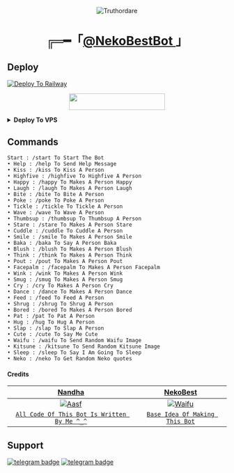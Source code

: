 <p align="center">
  <img src="http://telegra.ph/file/d7c0a42db5cbf08dbf3fa.jpg" alt="Truthordare">
</p>
<h1 align="center">
  ╔═━「<b><a href="https://">@NekoBestBot </a></b>」
</h1>

## Deploy
[![Deploy To Railway](https://railway.app/button.svg)](https://railway.app/new/template?template=https://github.com/Ctzfamily/NekoBestBot) <p align="center"><a href="https://heroku.com/deploy?template=https://github.com/Ctzfamily/NekoBestBot"> <img src="https://img.shields.io/badge/Deploy%20To%20Heroku-black?style=for-the-badge&logo=heroku" width="220" height="38.45"/></a></p>

<details><summary><b>Deploy To VPS</b></summary>
<p>
<pre>
git clone https://github.com/Ctzfamily/NekoBestBot
cd NekoBestBot
# Install Packages
pip3 install --upgrade -r requirements.txt
python3 -m main
</pre>
</p>
</details>

## Commands
```
Start : /start To Start The Bot
• Help : /help To Send Help Message
• Kiss : /kiss To Kiss A Person
• Highfive : /highfive To Highfive A Person
• Happy : /happy To Makes A Person Happy
• Laugh : /laugh To Makes A Person Laugh
• Bite : /bite To Bite A Person
• Poke : /poke To Poke A Person
• Tickle : /tickle To Tickle A Person
• Wave : /wave To Wave A Person
• Thumbsup : /thumbsup To Thumbsup A Person
• Stare : /stare To Makes A Person Stare
• Cuddle : /cuddle To Cuddle A Person
• Smile : /smile To Makes A Person Smile
• Baka : /baka To Say A Person Baka
• Blush : /blush To Makes A Person Blush
• Think : /think To Makes A Person Think
• Pout : /pout To Makes A Person Pout
• Facepalm : /facepalm To Makes A Person Facepalm
• Wink : /wink To Makes A Person Wink
• Smug : /smug To Makes A Person Smug
• Cry : /cry To Makes A Person Cry
• Dance : /dance To Makes A Person Dance
• Feed : /feed To Feed A Person
• Shrug : /shrug To Shrug A Person
• Bored : /bored To Makes A Person Bored
• Pat : /pat To Pat A Person
• Hug : /hug To Hug A Person
• Slap : /slap To Slap A Person
• Cute : /cute To Say Me Cute
• Waifu : /waifu To Send Random Waifu Image
• Kitsune : /kitsune To Send Random Kitsune Image
• Sleep : /sleep To Say I Am Going To Sleep
• Neko : /neko To Get Random Neko quotes
```

#### Credits

| <a href="https://github.com/Ctzfamily" target="_blank">**Nandha**</a> | <a href="https://bit.ly/3tKbP27" target="_blank">**NekoBest**</a> | 
| :---: |:---:|
| [![Aasf](https://avatars.githubusercontent.com/u/89440790?v=4)](https://avatars.githubusercontent.com/u/71401053?s=200&v=4)    | [![Waifu](https://avatars.githubusercontent.com/u/71401053?s=200&v=4)](https://github.com/Waifu-pics) |
| <a href="https://github.com/Ctzfamily/NekoBestBot/commits?author=Ctzfamily" target="_blank">`All Code Of This Bot Is Written By Me ^_^`</a> | <a href="https://bit.ly/3tKbP27" target="_blank">`Base Idea Of Making This Bot`</a>

## Support
[![telegram badge](https://img.shields.io/badge/Telegram-Group-30302f?style=flat&logo=telegram)](https://telegram.dog/NandhaSupport)
[![telegram badge](https://img.shields.io/badge/Telegram-Channel-30302f?style=flat&logo=telegram)](https://telegram.dog/Nandhabots) 
